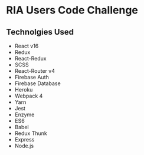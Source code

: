 # RIA Users Code Challenge
## Technolgies Used
* React v16
* Redux
* React-Redux
* SCSS
* React-Router v4
* Firebase Auth
* Firebase Database
* Heroku
* Webpack 4
* Yarn
* Jest
* Enzyme
* ES6
* Babel
* Redux Thunk
* Express
* Node.js
